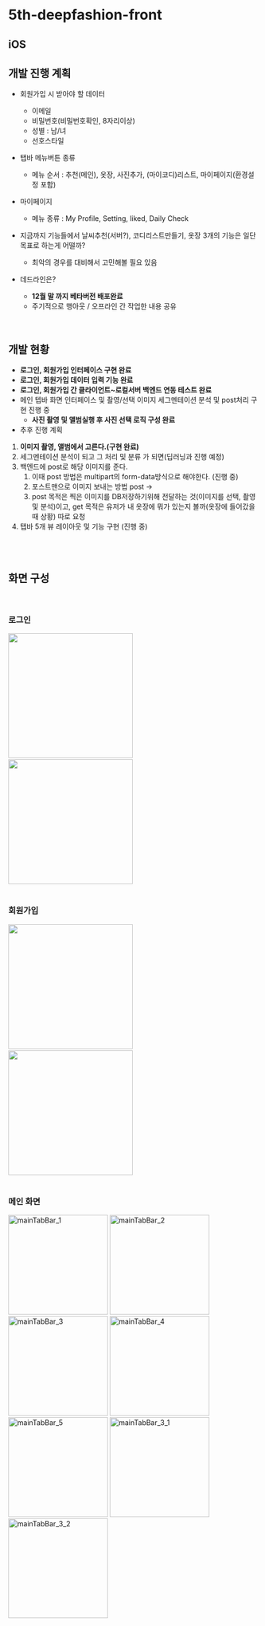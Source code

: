 <br>

<br>



# 5th-deepfashion-front

## iOS

## 개발 진행 계획 
- 회원가입 시 받아야 할 데이터
    - 이메일
    - 비밀번호(비밀번호확인, 8자리이상)
    - 성별 : 남/녀
    - 선호스타일

- 탭바 메뉴버튼 종류 
    - 메뉴 순서 : 추천(메인), 옷장, 사진추가, (마이코디)리스트,  마이페이지(환경설정 포함)
- 마이페이지 
    - 메뉴 종류 : My Profile, Setting, liked, Daily Check
- 지금까지 기능들에서 날씨추천(서버?), 코디리스트만들기, 옷장 3개의 기능은 일단 목표로 하는게 어떨까?
    - 최악의 경우를 대비해서 고민해볼 필요 있음
- 데드라인은? 
    - **12월 말 까지 베타버전 배포완료**
    - 주기적으로 행아웃 / 오프라인 간 작업한 내용 공유



<br>




## 개발 현황 
- **로그인, 회원가입 인터페이스 구현 완료**
- **로그인, 회원가입 데이터 입력 기능 완료**
- **로그인, 회원가입 간 클라이언트~로컬서버 백엔드 연동 테스트 완료**
- 메인 텝바 화면 인터페이스 및 촬영/선택 이미지 세그멘테이션 분석 및 post처리 구현 진행 중
  - **사진 촬영 및 앨범실행 후 사진 선택 로직 구성 완료**
- 추후 진행 계획
1. **이미지 촬영, 앨범에서 고른다.(구현 완료)**
2. 세그멘테이션 분석이 되고 그 처리 및 분류 가 되면(딥러닝과 진행 예정)
3. 백엔드에 post로 해당 이미지를 준다.
    1. 이때 post 방법은 multipart의 form-data방식으로 해야한다. (진행 중)
    2. 포스트맨으로 이미지 보내는 방법 post -> 
    3. post 목적은 찍은 이미지를 DB저장하기위해 전달하는 것(이미지를 선택, 촬영 및 분석)이고, get 목적은 유저가 내 옷장에 뭐가 있는지 볼까(옷장에 들어갔을 때 상황) 따로 요청
4. 탭바 5개 뷰 레이아웃 및 기능 구현 (진행 중)





<br>

<br>



## 화면 구성 

<br>



### 로그인 


<div>
<img width="250" src="https://user-images.githubusercontent.com/4410021/68251803-3770eb00-0067-11ea-90c1-42aaff71efa9.png"> &nbsp;
<img width="250" src="https://user-images.githubusercontent.com/4410021/68251807-3c359f00-0067-11ea-9e74-2e24ce529f60.png">
</div>

<br>

### 회원가입

<div>
<img width="250" src="https://user-images.githubusercontent.com/4410021/68251810-3dff6280-0067-11ea-941e-0ab7e4d82585.png"> &nbsp;
<img width="250" src="https://user-images.githubusercontent.com/4410021/68251814-3fc92600-0067-11ea-83bd-eba3669e8e93.png">
</div>
<br>



### 메인 화면

<div>
  <img width=200 alt="mainTabBar_1" src="https://user-images.githubusercontent.com/4410021/70866617-2a70e100-1faf-11ea-9a83-a55358359f23.png">
<img width=200 alt="mainTabBar_2" src="https://user-images.githubusercontent.com/4410021/70866616-29d84a80-1faf-11ea-8a86-1273b5932154.png">
<img width=200 alt="mainTabBar_3" src="https://user-images.githubusercontent.com/4410021/70866615-29d84a80-1faf-11ea-9ab2-8ef13c369c80.png">
<img width=200 alt="mainTabBar_4" src="https://user-images.githubusercontent.com/4410021/70866614-29d84a80-1faf-11ea-9d86-cc4de8b0bf6a.png">
<img width=200 alt="mainTabBar_5" src="https://user-images.githubusercontent.com/4410021/70866613-293fb400-1faf-11ea-8823-9f4996e53e6f.png">
<img width=200 alt="mainTabBar_3_1" src="https://user-images.githubusercontent.com/4410021/70867708-93f6ec80-1fbb-11ea-8997-7110f216a5cd.png">
<img width=200 alt="mainTabBar_3_2" src="https://user-images.githubusercontent.com/4410021/70867707-935e5600-1fbb-11ea-8c9b-c5c00cb69a24.png">
</div>

<br>

<br>